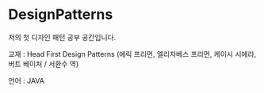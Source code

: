 # DesignPatterns
저의 첫 디자인 패턴 공부 공간입니다.

교재 : Head First Design Patterns (에릭 프리먼, 엘리자베스 프리먼, 케이시 시에라, 버트 베이처 / 서환수 역)

언어 : JAVA